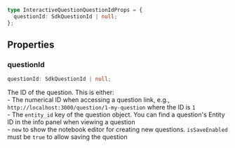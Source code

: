 ```ts
type InteractiveQuestionQuestionIdProps = {
  questionId: SdkQuestionId | null;
};
```

## Properties

### questionId

```ts
questionId: SdkQuestionId | null;
```

The ID of the question.
This is either:
<br>- The numerical ID when accessing a question link, e.g., `http://localhost:3000/question/1-my-question` where the ID is `1`
<br>- The `entity_id` key of the question object. You can find a question's Entity ID in the info panel when viewing a question
<br>- `new` to show the notebook editor for creating new questions. `isSaveEnabled` must be `true` to allow saving the question
